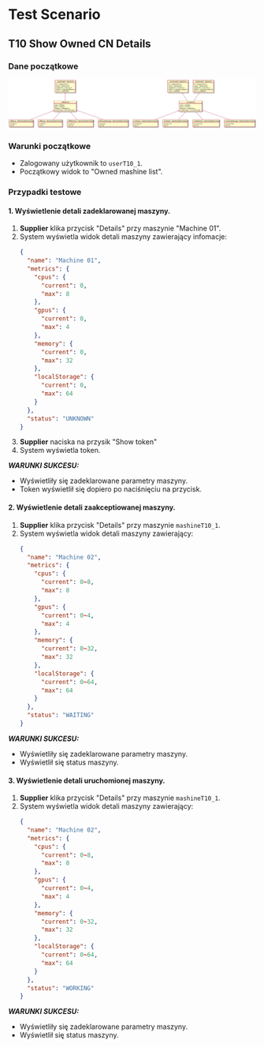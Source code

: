 # Test Scenario

## T10 Show Owned CN Details

### Dane początkowe

![T10_in](data/T10_in.svg)

### Warunki początkowe

- Zalogowany użytkownik to `userT10_1`.
- Początkowy widok to "Owned mashine list".

### Przypadki testowe

#### 1. Wyświetlenie detali zadeklarowanej maszyny.

1. __Supplier__ klika przycisk "Details" przy maszynie "Machine 01".
2. System wyświetla widok detali maszyny zawierający infomacje:
    ```json
    {
      "name": "Machine 01",
      "metrics": {
        "cpus": {
          "current": 0,
          "max": 8
        },
        "gpus": { 
          "current": 0,
          "max": 4
        },
        "memory": {
          "current": 0,
          "max": 32
        },
        "localStorage": {
          "current": 0,
          "max": 64
        }
      },
      "status": "UNKNOWN"
    }
    ```
3. __Supplier__ naciska na przysik "Show token"
4. System wyświetla token.
   

___WARUNKI SUKCESU:___

- Wyświetliły się zadeklarowane parametry maszyny.
- Token wyświetlił się dopiero po naciśnięciu na przycisk.

#### 2. Wyświetlenie detali zaakceptiowanej maszyny.

1. __Supplier__ klika przycisk "Details" przy maszynie `mashineT10_1`.
2. System wyświetla widok detali maszyny zawierający:
    ```json
    {
      "name": "Machine 02",
      "metrics": {
        "cpus": {
          "current": 0~8,
          "max": 8
        },
        "gpus": { 
          "current": 0~4,
          "max": 4
        },
        "memory": {
          "current": 0~32,
          "max": 32
        },
        "localStorage": {
          "current": 0~64,
          "max": 64
        }
      },
      "status": "WAITING"
    }
    ```
    

___WARUNKI SUKCESU:___

- Wyświetliły się zadeklarowane parametry maszyny.
- Wyświetlił się status maszyny.

#### 3. Wyświetlenie detali uruchomionej maszyny.

1. __Supplier__ klika przycisk "Details" przy maszynie `mashineT10_1`.
2. System wyświetla widok detali maszyny zawierający:
    ```json
    {
      "name": "Machine 02",
      "metrics": {
        "cpus": {
          "current": 0~8,
          "max": 8
        },
        "gpus": { 
          "current": 0~4,
          "max": 4
        },
        "memory": {
          "current": 0~32,
          "max": 32
        },
        "localStorage": {
          "current": 0~64,
          "max": 64
        }
      },
      "status": "WORKING"
    }
    ```
    

___WARUNKI SUKCESU:___

- Wyświetliły się zadeklarowane parametry maszyny.
- Wyświetlił się status maszyny.